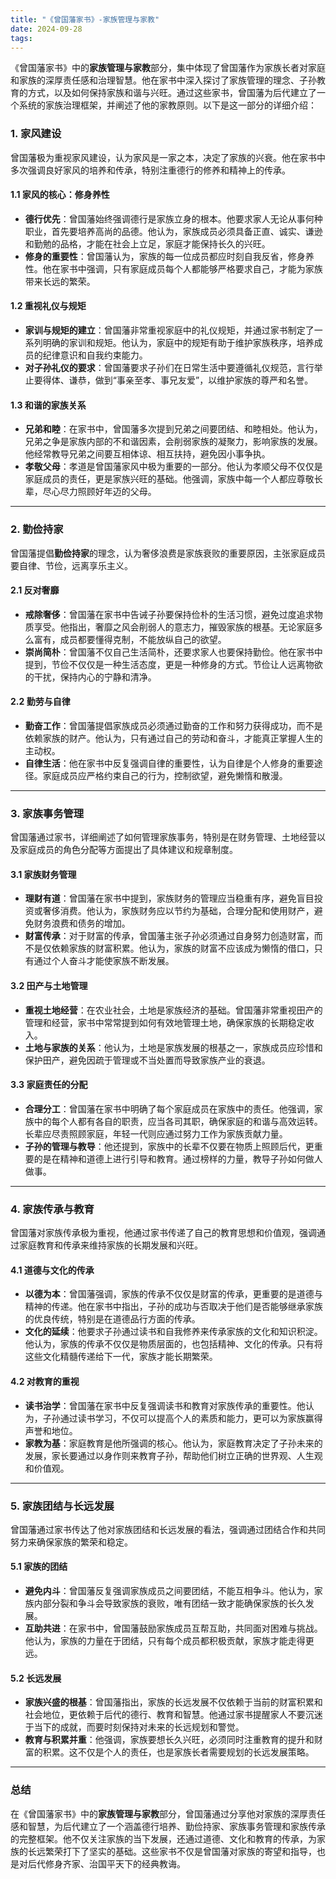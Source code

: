 ```yaml
---
title: "《曾国藩家书》-家族管理与家教"
date: 2024-09-28
tags:
---
```


《曾国藩家书》中的**家族管理与家教**部分，集中体现了曾国藩作为家族长者对家庭和家族的深厚责任感和治理智慧。他在家书中深入探讨了家族管理的理念、子孙教育的方式，以及如何保持家族和谐与兴旺。通过这些家书，曾国藩为后代建立了一个系统的家族治理框架，并阐述了他的家教原则。以下是这一部分的详细介绍：

### 1. **家风建设**

曾国藩极为重视家风建设，认为家风是一家之本，决定了家族的兴衰。他在家书中多次强调良好家风的培养和传承，特别注重德行的修养和精神上的传承。

#### 1.1 **家风的核心：修身养性**

- **德行优先**：曾国藩始终强调德行是家族立身的根本。他要求家人无论从事何种职业，首先要培养高尚的品德。他认为，家族成员必须具备正直、诚实、谦逊和勤勉的品格，才能在社会上立足，家庭才能保持长久的兴旺。
- **修身的重要性**：曾国藩认为，家族的每一位成员都应时刻自我反省，修身养性。他在家书中强调，只有家庭成员每个人都能够严格要求自己，才能为家族带来长远的繁荣。

#### 1.2 **重视礼仪与规矩**

- **家训与规矩的建立**：曾国藩非常重视家庭中的礼仪规矩，并通过家书制定了一系列明确的家训和规矩。他认为，家庭中的规矩有助于维护家族秩序，培养成员的纪律意识和自我约束能力。
- **对子孙礼仪的要求**：曾国藩要求子孙们在日常生活中要遵循礼仪规范，言行举止要得体、谦恭，做到“事亲至孝、事兄友爱”，以维护家族的尊严和名誉。

#### 1.3 **和谐的家族关系**

- **兄弟和睦**：在家书中，曾国藩多次提到兄弟之间要团结、和睦相处。他认为，兄弟之争是家族内部的不和谐因素，会削弱家族的凝聚力，影响家族的发展。他经常教导兄弟之间要互相体谅、相互扶持，避免因小事争执。
- **孝敬父母**：孝道是曾国藩家风中极为重要的一部分。他认为孝顺父母不仅仅是家庭成员的责任，更是家族兴旺的基础。他强调，家族中每一个人都应尊敬长辈，尽心尽力照顾好年迈的父母。

------

### 2. **勤俭持家**

曾国藩提倡**勤俭持家**的理念，认为奢侈浪费是家族衰败的重要原因，主张家庭成员要自律、节俭，远离享乐主义。

#### 2.1 **反对奢靡**

- **戒除奢侈**：曾国藩在家书中告诫子孙要保持俭朴的生活习惯，避免过度追求物质享受。他指出，奢靡之风会削弱人的意志力，摧毁家族的根基。无论家庭多么富有，成员都要懂得克制，不能放纵自己的欲望。
- **崇尚简朴**：曾国藩不仅自己生活简朴，还要求家人也要保持勤俭。他在家书中提到，节俭不仅仅是一种生活态度，更是一种修身的方式。节俭让人远离物欲的干扰，保持内心的宁静和清净。

#### 2.2 **勤劳与自律**

- **勤奋工作**：曾国藩提倡家族成员必须通过勤奋的工作和努力获得成功，而不是依赖家族的财产。他认为，只有通过自己的劳动和奋斗，才能真正掌握人生的主动权。
- **自律生活**：他在家书中反复强调自律的重要性，认为自律是个人修身的重要途径。家庭成员应严格约束自己的行为，控制欲望，避免懒惰和散漫。

------

### 3. **家族事务管理**

曾国藩通过家书，详细阐述了如何管理家族事务，特别是在财务管理、土地经营以及家庭成员的角色分配等方面提出了具体建议和规章制度。

#### 3.1 **家族财务管理**

- **理财有道**：曾国藩在家书中提到，家族财务的管理应当稳重有序，避免盲目投资或奢侈消费。他认为，家族财务应以节约为基础，合理分配和使用财产，避免财务浪费和债务的增加。
- **财富传承**：对于财富的传承，曾国藩主张子孙必须通过自身努力创造财富，而不是仅依赖家族的财富积累。他认为，家族的财富不应该成为懒惰的借口，只有通过个人奋斗才能使家族不断发展。

#### 3.2 **田产与土地管理**

- **重视土地经营**：在农业社会，土地是家族经济的基础。曾国藩非常重视田产的管理和经营，家书中常常提到如何有效地管理土地，确保家族的长期稳定收入。
- **土地与家族的关系**：他认为，土地是家族发展的根基之一，家族成员应珍惜和保护田产，避免因疏于管理或不当处置而导致家族产业的衰退。

#### 3.3 **家庭责任的分配**

- **合理分工**：曾国藩在家书中明确了每个家庭成员在家族中的责任。他强调，家族中的每个人都有各自的职责，应当各司其职，确保家庭的和谐与高效运转。长辈应尽责照顾家庭，年轻一代则应通过努力工作为家族贡献力量。
- **子孙的管理与教导**：他还提到，家族中的长辈不仅要在物质上照顾后代，更重要的是在精神和道德上进行引导和教育。通过榜样的力量，教导子孙如何做人做事。

------

### 4. **家族传承与教育**

曾国藩对家族传承极为重视，他通过家书传递了自己的教育思想和价值观，强调通过家庭教育和传承来维持家族的长期发展和兴旺。

#### 4.1 **道德与文化的传承**

- **以德为本**：曾国藩强调，家族的传承不仅仅是财富的传承，更重要的是道德与精神的传递。他在家书中指出，子孙的成功与否取决于他们是否能够继承家族的优良传统，特别是在道德品行方面的传承。
- **文化的延续**：他要求子孙通过读书和自我修养来传承家族的文化和知识积淀。他认为，家族的传承不仅仅是物质层面的，也包括精神、文化的传承。只有将这些文化精髓传递给下一代，家族才能长期繁荣。

#### 4.2 **对教育的重视**

- **读书治学**：曾国藩在家书中反复强调读书和教育对家族传承的重要性。他认为，子孙通过读书学习，不仅可以提高个人的素质和能力，更可以为家族赢得声誉和地位。
- **家教为基**：家庭教育是他所强调的核心。他认为，家庭教育决定了子孙未来的发展，家长要通过以身作则来教育子孙，帮助他们树立正确的世界观、人生观和价值观。

------

### 5. **家族团结与长远发展**

曾国藩通过家书传达了他对家族团结和长远发展的看法，强调通过团结合作和共同努力来确保家族的繁荣和稳定。

#### 5.1 **家族的团结**

- **避免内斗**：曾国藩反复强调家族成员之间要团结，不能互相争斗。他认为，家族内部分裂和争斗会导致家族的衰败，唯有团结一致才能确保家族的长久发展。
- **互助共进**：在家书中，曾国藩鼓励家族成员互帮互助，共同面对困难与挑战。他认为，家族的力量在于团结，只有每个成员都积极贡献，家族才能走得更远。

#### 5.2 **长远发展**

- **家族兴盛的根基**：曾国藩指出，家族的长远发展不仅依赖于当前的财富积累和社会地位，更依赖于后代的德行、教育和智慧。他通过家书提醒家人不要沉迷于当下的成就，而要时刻保持对未来的长远规划和警觉。
- **教育与积累并重**：他强调，家族要想长久兴旺，必须同时注重教育的提升和财富的积累。这不仅是个人的责任，也是家族长者需要规划的长远发展策略。

------

### 总结

在《曾国藩家书》中的**家族管理与家教**部分，曾国藩通过分享他对家族的深厚责任感和智慧，为后代建立了一个涵盖德行培养、勤俭持家、家族事务管理和家族传承的完整框架。他不仅关注家族的当下发展，还通过道德、文化和教育的传承，为家族的长远繁荣打下了坚实的基础。这些家书不仅是曾国藩对家族的寄望和指导，也是对后代修身齐家、治国平天下的经典教诲。